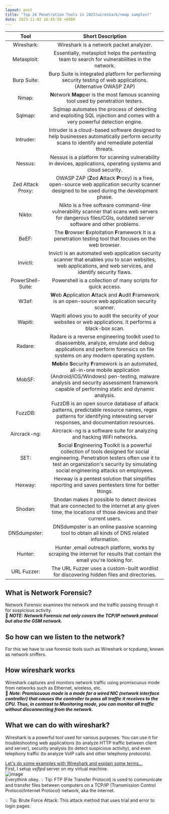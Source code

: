 ```yaml
---
layout: post
title: "Top 24 Penetration Tools in 2023(wireshark/nmap samples)"
date: 2023-11-02 16:45:59 +0500
---  
```

  
| **Tool** | **Short Description** |
| :---: | :---: |
| Wireshark: | Wireshark is a network packet analyzer. |  
| Metasploit: | Essentially, metasploit helps the pentesting team to search for vulnerabilities in the network. |  
| Burp Suite: | Burp Suite is integrated platform for performing security testing of web applications. (Alternative OWASP ZAP) |  
| Nmap: | **N**etwork **Map**per is the most famous scanning tool used by penetration testers. |  
| Sqlmap: | Sqlmap automates the process of detecting and exploiting SQL injection and comes with a very powerful detection engine. |  
| Intruder: | Intruder is a cloud-based software designed to help businesses automatically perform security scans to identify and remediate potential threats. |  
| Nessus: | Nessus is a platform for scanning vulnerability in devices, applications, operating systems and cloud security. |  
| Zed Attack Proxy: | OWASP ZAP (**Z**ed **A**ttack **P**roxy) is a free, open-source web application security scanner designed to be used during the development phase. |  
| Nikto: | Nikto is a free software command-line vulnerability scanner that scans web servers for dangerous files/CGIs, outdated server software and other problems. |  
| BeEF: | The **B**rowser **E**xploitation **F**ramework It is a penetration testing tool that focuses on the web browser. |  
| Invicti: | Invicti is an automated web application security scanner that enables you to scan websites, web applications, and web services, and identify security flaws. |  
| PowerShell-Suite: | Powershell is a collection of many scripts for quick access. |  
| W3af: | **W**eb **A**pplication **A**ttack and **A**udit **F**ramework is an open-source web application security scanner. |  
| Wapiti: | Wapiti allows you to audit the security of your websites or web applications. It performs a black-box scan. |  
| Radare: | Radare is a reverse engineering toolkit used to disassemble, analyze, emulate and debug applications and perform forensics on file systems on any modern operating system. |  
| MobSF: | **Mob**ile **S**ecurity **F**ramework is an automated, all-in-one mobile application (Android/iOS/Windows) pen-testing, malware analysis and security assessment framework capable of performing static and dynamic analysis. |  
| FuzzDB: | FuzzDB is an open source database of attack patterns, predictable resource names,  regex patterns for identifying interesting server responses, and documentation resources. |  
| Aircrack-ng: | Aircrack-ng is a software suite for analyzing and hacking WiFi networks. |  
| SET: | **S**ocial **E**ngineering **T**oolkit is a powerful collection of tools designed for social engineering. Penetration testers often use it to test an organization's security by simulating social engineering attacks on employees. |  
| Hexway: | Hexway is a pentest solution that simplifies reporting and saves pentesters time for better things. |  
| Shodan: | Shodan makes it possible to detect devices that are connected to the internet at any given time, the locations of those devices and their current users. |  
| DNSdumpster: | DNSdumpster is an online passive scanning tool to obtain all kinds of DNS related information. |  
| Hunter: | Hunter ,email outreach platform, works by scraping the internet for results that contain the email you're looking for. |  
| URL Fuzzer: | The URL Fuzzer uses a custom-built wordlist for discovering hidden files and directories. |  

## What is Network Forensic?  
Network Forensic examines the network and the traffic passing through it for suspicious activity.  
📝 ***NOTE: Network Forensic not only covers the TCP/IP network protocol but also the GSM network.***  
## So how can we listen to the network?  
For this we have to use forensic tools such as Wireshark or tcpdump, known as network sniffers.  
## How wireshark works  
Wireshark captures and monitors network traffic using promiscuous mode from networks such as Ethernet, wireless, etc.  
📝 ***Note: Promiscuous mode is a mode for a wired NIC (network interface controller) that causes the controller to pass all traffic it receives to the CPU. Thus, in contrast to Monitoring mode, you can monitor all traffic without disconnecting from the network.***  
## What we can do with wireshark?  
Wireshark is a powerful tool used for various purposes. You can use it for troubleshooting web applications (to analyze HTTP traffic between client and server), security analysis (to detect suspicious activity), and even telephony traffic (to analyze VoIP calls and other telephony protocols).  

<ins>Let's do some examples with Wireshark and explain some terms...</ins>  
First, I setup _vsftpd_ server on my virtual machine.  
![image](https://github.com/3xg3lin/3xg3lin.github.io/assets/73038148/3693e132-af13-4c5f-b192-e7b4e3535086)  
Everythink okey.
💡 Tip: FTP (File Transfer Protocol) is used to communicate and transfer files between computers on a TCP/IP (Transmission Control Protocol/Internet Protocol) network, aka the internet.








💡 Tip: Brute Force Attack: This attack method that uses trial and error to login pages.

